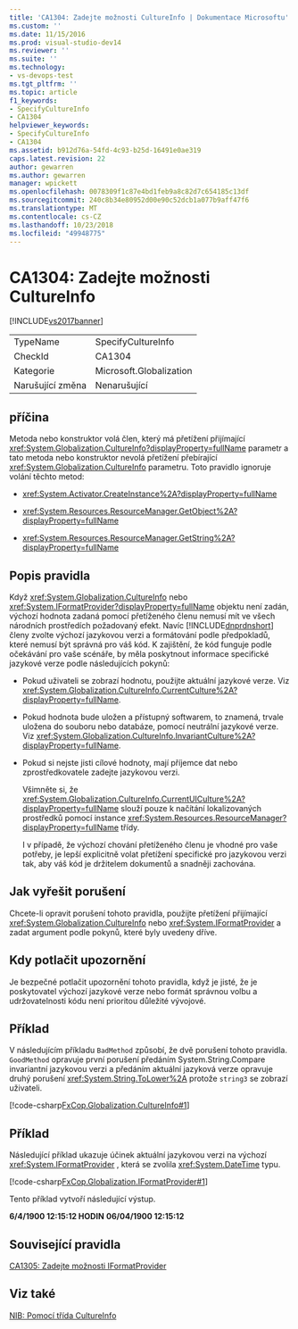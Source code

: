 ```yaml
---
title: 'CA1304: Zadejte možnosti CultureInfo | Dokumentace Microsoftu'
ms.custom: ''
ms.date: 11/15/2016
ms.prod: visual-studio-dev14
ms.reviewer: ''
ms.suite: ''
ms.technology:
- vs-devops-test
ms.tgt_pltfrm: ''
ms.topic: article
f1_keywords:
- SpecifyCultureInfo
- CA1304
helpviewer_keywords:
- SpecifyCultureInfo
- CA1304
ms.assetid: b912d76a-54fd-4c93-b25d-16491e0ae319
caps.latest.revision: 22
author: gewarren
ms.author: gewarren
manager: wpickett
ms.openlocfilehash: 0078309f1c87e4bd1feb9a8c82d7c654185c13df
ms.sourcegitcommit: 240c8b34e80952d00e90c52dcb1a077b9aff47f6
ms.translationtype: MT
ms.contentlocale: cs-CZ
ms.lasthandoff: 10/23/2018
ms.locfileid: "49948775"
---
```

# <a name="ca1304-specify-cultureinfo"></a>CA1304: Zadejte možnosti CultureInfo
[!INCLUDE[vs2017banner](../includes/vs2017banner.md)]

|||
|-|-|
|TypeName|SpecifyCultureInfo|
|CheckId|CA1304|
|Kategorie|Microsoft.Globalization|
|Narušující změna|Nenarušující|

## <a name="cause"></a>příčina
 Metoda nebo konstruktor volá člen, který má přetížení přijímající <xref:System.Globalization.CultureInfo?displayProperty=fullName> parametr a tato metoda nebo konstruktor nevolá přetížení přebírající <xref:System.Globalization.CultureInfo> parametru. Toto pravidlo ignoruje volání těchto metod:

-   <xref:System.Activator.CreateInstance%2A?displayProperty=fullName>

-   <xref:System.Resources.ResourceManager.GetObject%2A?displayProperty=fullName>

-   <xref:System.Resources.ResourceManager.GetString%2A?displayProperty=fullName>

## <a name="rule-description"></a>Popis pravidla
 Když <xref:System.Globalization.CultureInfo> nebo <xref:System.IFormatProvider?displayProperty=fullName> objektu není zadán, výchozí hodnota zadaná pomocí přetíženého členu nemusí mít ve všech národních prostředích požadovaný efekt. Navíc [!INCLUDE[dnprdnshort](../includes/dnprdnshort-md.md)] členy zvolte výchozí jazykovou verzi a formátování podle předpokladů, které nemusí být správná pro váš kód. K zajištění, že kód funguje podle očekávání pro vaše scénáře, by měla poskytnout informace specifické jazykové verze podle následujících pokynů:

- Pokud uživateli se zobrazí hodnotu, použijte aktuální jazykové verze. Viz <xref:System.Globalization.CultureInfo.CurrentCulture%2A?displayProperty=fullName>.

- Pokud hodnota bude uložen a přístupný softwarem, to znamená, trvale uložena do souboru nebo databáze, pomocí neutrální jazykové verze. Viz <xref:System.Globalization.CultureInfo.InvariantCulture%2A?displayProperty=fullName>.

- Pokud si nejste jisti cílové hodnoty, mají příjemce dat nebo zprostředkovatele zadejte jazykovou verzi.

  Všimněte si, že <xref:System.Globalization.CultureInfo.CurrentUICulture%2A?displayProperty=fullName> slouží pouze k načítání lokalizovaných prostředků pomocí instance <xref:System.Resources.ResourceManager?displayProperty=fullName> třídy.

  I v případě, že výchozí chování přetíženého členu je vhodné pro vaše potřeby, je lepší explicitně volat přetížení specifické pro jazykovou verzi tak, aby váš kód je držitelem dokumentů a snadněji zachována.

## <a name="how-to-fix-violations"></a>Jak vyřešit porušení
 Chcete-li opravit porušení tohoto pravidla, použijte přetížení přijímající <xref:System.Globalization.CultureInfo> nebo <xref:System.IFormatProvider> a zadat argument podle pokynů, které byly uvedeny dříve.

## <a name="when-to-suppress-warnings"></a>Kdy potlačit upozornění
 Je bezpečné potlačit upozornění tohoto pravidla, když je jisté, že je poskytovatel výchozí jazykové verze nebo formát správnou volbu a udržovatelnosti kódu není prioritou důležité vývojové.

## <a name="example"></a>Příklad
 V následujícím příkladu `BadMethod` způsobí, že dvě porušení tohoto pravidla. `GoodMethod` opravuje první porušení předáním System.String.Compare invariantní jazykovou verzi a předáním aktuální jazyková verze opravuje druhý porušení <xref:System.String.ToLower%2A> protože `string3` se zobrazí uživateli.

 [!code-csharp[FxCop.Globalization.CultureInfo#1](../snippets/csharp/VS_Snippets_CodeAnalysis/FxCop.Globalization.CultureInfo/cs/FxCop.Globalization.CultureInfo.cs#1)]

## <a name="example"></a>Příklad
 Následující příklad ukazuje účinek aktuální jazykovou verzi na výchozí <xref:System.IFormatProvider> , která se zvolila <xref:System.DateTime> typu.

 [!code-csharp[FxCop.Globalization.IFormatProvider#1](../snippets/csharp/VS_Snippets_CodeAnalysis/FxCop.Globalization.IFormatProvider/cs/FxCop.Globalization.IFormatProvider.cs#1)]

 Tento příklad vytvoří následující výstup.

 **6/4/1900 12:15:12 HODIN**
**06/04/1900 12:15:12**
## <a name="related-rules"></a>Související pravidla
 [CA1305: Zadejte možnosti IFormatProvider](../code-quality/ca1305-specify-iformatprovider.md)

## <a name="see-also"></a>Viz také
 [NIB: Pomocí třída CultureInfo](http://msdn.microsoft.com/en-us/d4329e34-64c3-4d1e-8c73-5b0ee626ba7a)




